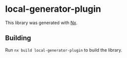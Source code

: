 # local-generator-plugin

This library was generated with [Nx](https://nx.dev).

## Building

Run `nx build local-generator-plugin` to build the library.
